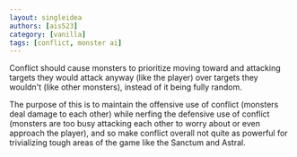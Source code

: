 ```yaml
---
layout: singleidea
authors: [ais523]
category: [vanilla]
tags: [conflict, monster ai]
---
```

Conflict should cause monsters to prioritize moving toward and attacking
targets they would attack anyway (like the player) over targets they wouldn't
(like other monsters), instead of it being fully random.

The purpose of this is to maintain the offensive use of conflict (monsters deal
damage to each other) while nerfing the defensive use of conflict (monsters are
too busy attacking each other to worry about or even approach the player), and
so make conflict overall not quite as powerful for trivializing tough areas of
the game like the Sanctum and Astral.
